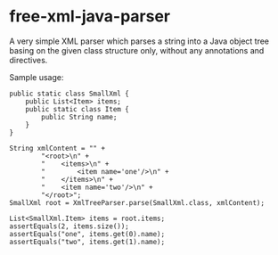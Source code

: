 # free-xml-java-parser

A very simple XML parser which parses a string into a Java object tree basing on the given class structure only, without any annotations and directives.

Sample usage:

    public static class SmallXml {
        public List<Item> items;
        public static class Item {
            public String name;
        }
    }

    String xmlContent = "" +
            "<root>\n" +
            "    <items>\n" +
            "        <item name='one'/>\n" +
            "    </items>\n" +
            "    <item name='two'/>\n" +
            "</root>";
    SmallXml root = XmlTreeParser.parse(SmallXml.class, xmlContent);
    
    List<SmallXml.Item> items = root.items;
    assertEquals(2, items.size());
    assertEquals("one", items.get(0).name);
    assertEquals("two", items.get(1).name);
